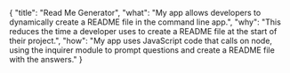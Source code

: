 {
	"title": "Read Me Generator",
	"what": "My app allows developers to dynamically create a README file in the command line app.",
	"why": "This reduces the time a developer uses to create a README file at the start of their project.",
	"how": "My app uses JavaScript code that calls on node, using the inquirer module to prompt questions and create a README file with the answers."
}